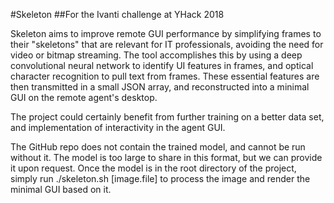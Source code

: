#Skeleton
##For the Ivanti challenge at YHack 2018

Skeleton aims to improve remote GUI performance by simplifying frames to their "skeletons" that are relevant for IT professionals, avoiding the need for video or bitmap streaming. The tool accomplishes this by using a deep convolutional neural network to identify UI features in frames, and optical character recognition to pull text from frames. These essential features are then transmitted in a small JSON array, and reconstructed into a minimal GUI on the remote agent's desktop.

The project could certainly benefit from further training on a better data set, and implementation of interactivity in the agent GUI.

The GitHub repo does not contain the trained model, and cannot be run without it. 
The model is too large to share in this format, but we can provide it upon request. 
Once the model is in the root directory of the project, simply run ./skeleton.sh [image.file] to process the image and render the minimal GUI based on it.

